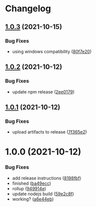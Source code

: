 # Changelog

## [1.0.3](https://github.com/d0whc3r/telegram-crypto-scraper/compare/v1.0.2...v1.0.3) (2021-10-15)


### Bug Fixes

* using windows compatibility ([80f7e20](https://github.com/d0whc3r/telegram-crypto-scraper/commit/80f7e2099d7c8972f28f41fb2e00c484fd14ab7f))

## [1.0.2](https://github.com/d0whc3r/telegram-crypto-scraper/compare/v1.0.1...v1.0.2) (2021-10-12)


### Bug Fixes

* update npm release ([2ee0179](https://github.com/d0whc3r/telegram-crypto-scraper/commit/2ee0179c5766879fa18f284bae3a82a760f43d1d))

## [1.0.1](https://github.com/d0whc3r/telegram-crypto-scraper/compare/v1.0.0...v1.0.1) (2021-10-12)


### Bug Fixes

* upload artifacts to release ([7f365e2](https://github.com/d0whc3r/telegram-crypto-scraper/commit/7f365e2e89f27da8b4e6a4dc5e7effbe09440cc6))

# 1.0.0 (2021-10-12)


### Bug Fixes

* add release instructions ([8198fbf](https://github.com/d0whc3r/telegram-crypto-scraper/commit/8198fbf99256964e996635de867903944a0eb968))
* finished ([ba49ecc](https://github.com/d0whc3r/telegram-crypto-scraper/commit/ba49ecce915d9f339a5be43ec2c3a636d88e798b))
* rollup ([949914e](https://github.com/d0whc3r/telegram-crypto-scraper/commit/949914e80a62f35a1202515f776aa200619fce76))
* update nodejs build ([59e2c8f](https://github.com/d0whc3r/telegram-crypto-scraper/commit/59e2c8f2a62959096e258ac280af2739176a5a89))
* working? ([a6e44eb](https://github.com/d0whc3r/telegram-crypto-scraper/commit/a6e44eb760793315c77a4b75aa50e310dbeaf796))
